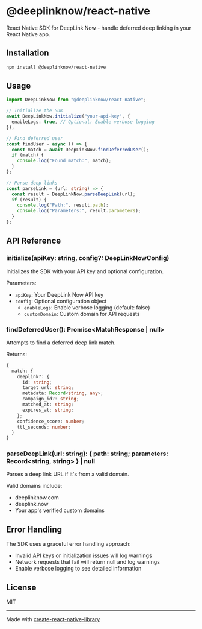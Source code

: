 # @deeplinknow/react-native

React Native SDK for DeepLink Now - handle deferred deep linking in your React Native app.

## Installation

```sh
npm install @deeplinknow/react-native
```

## Usage

```typescript
import DeepLinkNow from "@deeplinknow/react-native";

// Initialize the SDK
await DeepLinkNow.initialize("your-api-key", {
  enableLogs: true, // Optional: Enable verbose logging
});

// Find deferred user
const findUser = async () => {
  const match = await DeepLinkNow.findDeferredUser();
  if (match) {
    console.log("Found match:", match);
  }
};

// Parse deep links
const parseLink = (url: string) => {
  const result = DeepLinkNow.parseDeepLink(url);
  if (result) {
    console.log("Path:", result.path);
    console.log("Parameters:", result.parameters);
  }
};
```

## API Reference

### initialize(apiKey: string, config?: DeepLinkNowConfig)

Initializes the SDK with your API key and optional configuration.

Parameters:

- `apiKey`: Your DeepLink Now API key
- `config`: Optional configuration object
  - `enableLogs`: Enable verbose logging (default: false)
  - `customDomain`: Custom domain for API requests

### findDeferredUser(): Promise<MatchResponse | null>

Attempts to find a deferred deep link match.

Returns:

```typescript
{
  match: {
    deeplink?: {
      id: string;
      target_url: string;
      metadata: Record<string, any>;
      campaign_id?: string;
      matched_at: string;
      expires_at: string;
    };
    confidence_score: number;
    ttl_seconds: number;
  }
}
```

### parseDeepLink(url: string): { path: string; parameters: Record<string, string> } | null

Parses a deep link URL if it's from a valid domain.

Valid domains include:

- deeplinknow.com
- deeplink.now
- Your app's verified custom domains

## Error Handling

The SDK uses a graceful error handling approach:

- Invalid API keys or initialization issues will log warnings
- Network requests that fail will return null and log warnings
- Enable verbose logging to see detailed information

## License

MIT

---

Made with [create-react-native-library](https://github.com/callstack/react-native-builder-bob)
